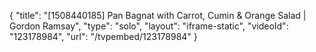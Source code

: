 {
    "title": "[1508440185] Pan Bagnat with Carrot, Cumin & Orange Salad | Gordon Ramsay",
    "type": "solo",
    "layout": "iframe-static",
    "videoId": "123178984",
    "url": "\/tvpembed\/123178984"
}